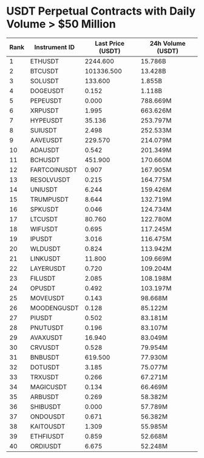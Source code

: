 # USDT Perpetual Contracts with Daily Volume > $50 Million

| Rank | Instrument ID | Last Price (USDT) | 24h Volume (USDT) |
|------|---------------|-------------------|-------------------|
| 1 | ETHUSDT | 2244.600 | 15.786B |
| 2 | BTCUSDT | 101336.500 | 13.428B |
| 3 | SOLUSDT | 133.600 | 1.855B |
| 4 | DOGEUSDT | 0.152 | 1.118B |
| 5 | PEPEUSDT | 0.000 | 788.669M |
| 6 | XRPUSDT | 1.995 | 663.626M |
| 7 | HYPEUSDT | 35.136 | 253.797M |
| 8 | SUIUSDT | 2.498 | 252.533M |
| 9 | AAVEUSDT | 229.570 | 214.079M |
| 10 | ADAUSDT | 0.542 | 201.349M |
| 11 | BCHUSDT | 451.900 | 170.660M |
| 12 | FARTCOINUSDT | 0.907 | 167.905M |
| 13 | RESOLVUSDT | 0.215 | 164.775M |
| 14 | UNIUSDT | 6.244 | 159.426M |
| 15 | TRUMPUSDT | 8.644 | 132.719M |
| 16 | SPKUSDT | 0.046 | 124.734M |
| 17 | LTCUSDT | 80.760 | 122.780M |
| 18 | WIFUSDT | 0.695 | 117.245M |
| 19 | IPUSDT | 3.016 | 116.475M |
| 20 | WLDUSDT | 0.824 | 113.942M |
| 21 | LINKUSDT | 11.800 | 109.669M |
| 22 | LAYERUSDT | 0.720 | 109.204M |
| 23 | FILUSDT | 2.085 | 108.198M |
| 24 | OPUSDT | 0.492 | 103.197M |
| 25 | MOVEUSDT | 0.143 | 98.668M |
| 26 | MOODENGUSDT | 0.128 | 85.122M |
| 27 | PIUSDT | 0.502 | 83.181M |
| 28 | PNUTUSDT | 0.196 | 83.107M |
| 29 | AVAXUSDT | 16.940 | 83.049M |
| 30 | CRVUSDT | 0.528 | 79.954M |
| 31 | BNBUSDT | 619.500 | 77.930M |
| 32 | DOTUSDT | 3.185 | 75.077M |
| 33 | TRXUSDT | 0.266 | 67.271M |
| 34 | MAGICUSDT | 0.134 | 66.469M |
| 35 | ARBUSDT | 0.269 | 58.382M |
| 36 | SHIBUSDT | 0.000 | 57.789M |
| 37 | ONDOUSDT | 0.671 | 56.382M |
| 38 | KAITOUSDT | 1.309 | 55.985M |
| 39 | ETHFIUSDT | 0.859 | 52.668M |
| 40 | ORDIUSDT | 6.675 | 52.248M |
